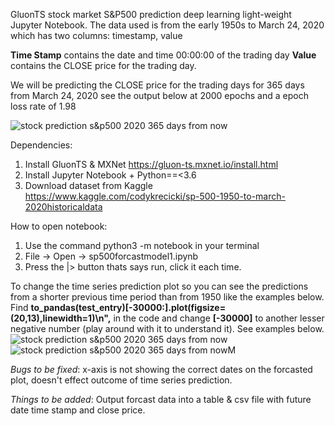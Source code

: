 GluonTS stock market S&P500 prediction deep learning light-weight Jupyter Notebook. The data used is from the early 1950s to March 24, 2020 which has two columns: timestamp, value 

<b>Time Stamp</b> contains the date and time 00:00:00 of the trading day
<b>Value</b> contains the CLOSE price for the trading day.

We will be predicting the CLOSE price for the trading days for 365 days from March 24, 2020 see the output below at 2000 epochs and a epoch loss rate of 1.98

<img src="https://i.ibb.co/0j8jgn6/Screen-Shot-2020-03-26-at-8-17-45-AM.png" alt="stock prediction s&p500 2020 365 days from now" border="0">

Dependencies:
1) Install GluonTS & MXNet https://gluon-ts.mxnet.io/install.html
2) Install Jupyter Notebook + Python==<3.6
3) Download dataset from Kaggle https://www.kaggle.com/codykrecicki/sp-500-1950-to-march-2020historicaldata

How to open notebook:
1) Use the command python3 -m notebook in your terminal
2) File -> Open -> sp500forcastmodel1.ipynb
3) Press the |> button thats says run, click it each time.

To change the time series prediction plot so you can see the predictions from a shorter previous time period than from 1950 like the examples below. Find <b>to_pandas(test_entry)[-30000:].plot(figsize=(20,13),linewidth=1)\n",</b> in the code and change <b>[-30000]</b> to another lesser negative number (play around with it to understand it). See examples below.
<img src="https://i.ibb.co/xjQm6cL/Screen-Shot-2020-03-26-at-8-17-11-AM.png" alt="stock prediction s&p500 2020 365 days from now" border="0">
<img src="https://i.ibb.co/7pPPKp1/Screen-Shot-2020-03-26-at-8-16-01-AM.png" alt="stock prediction s&p500 2020 365 days from nowM" border="0">

<i>Bugs to be fixed</i>:
x-axis is not showing the correct dates on the forcasted plot, doesn't effect outcome of time series prediction.

<i>Things to be added</i>:
Output forcast data into a table & csv file with future date time stamp and close price.

